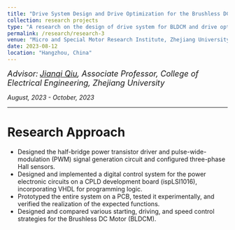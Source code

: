 ```yaml
---
title: "Drive System Design and Drive Optimization for the Brushless DC Motor (BLDCM)"
collection: research projects
type: "A research on the design of drive system for BLDCM and drive optimization"
permalink: /research/research-3
venue: "Micro and Special Motor Research Institute, Zhejiang University"
date: 2023-08-12
location: "Hangzhou, China"
---
```


*<font size=4>Advisor:</font> [<font size=4>Jianqi Qiu</font>](https://person.zju.edu.cn/en/qiujianqi)<font size=4>, Associate Professor, College of Electrical Engineering, Zhejiang University</font>*  

*August, 2023 - October, 2023*
- - -

Research Approach
===

- Designed the half-bridge power transistor driver and pulse-wide-modulation (PWM) signal generation circuit and configured three-phase Hall sensors.
- Designed and implemented a digital control system for the power electronic circuits on a CPLD development board (ispLSI1016), incorporating VHDL for programming logic.
- Prototyped the entire system on a PCB, tested it experimentally, and verified the realization of the expected functions.
- Designed and compared various starting, driving, and speed control strategies for the Brushless DC Motor (BLDCM).



